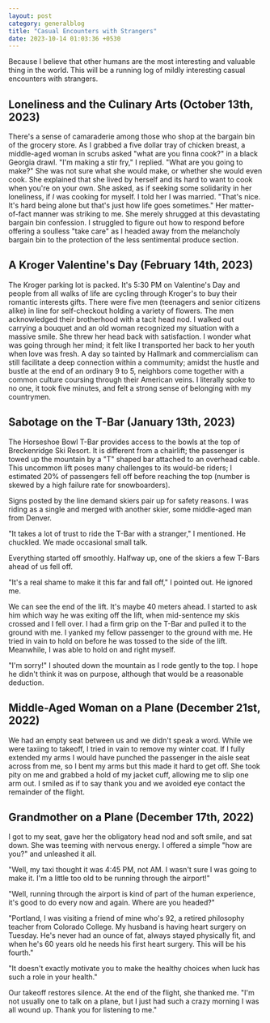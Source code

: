 ```yaml
---
layout: post
category: generalblog
title: "Casual Encounters with Strangers"
date: 2023-10-14 01:03:36 +0530
---
```


Because I believe that other humans are the most interesting and valuable thing in the world. This will be a running log of mildly interesting casual encounters with strangers.

## Loneliness and the Culinary Arts (October 13th, 2023)
There's a sense of camaraderie among those who shop at the bargain bin of the grocery store. As I grabbed a five dollar tray of chicken breast, a middle-aged woman in scrubs asked "what are you finna cook?" in a black Georgia drawl. "I'm making a stir fry," I replied. "What are you going to make?" She was not sure what she would make, or whether she would even cook. She explained that she lived by herself and its hard to want to cook when you're on your own. She asked, as if seeking some solidarity in her loneliness, if *I* was cooking for myself. I told her I was married. "That's nice. It's hard being alone but that's just how life goes sometimes." Her matter-of-fact manner was striking to me. She merely shrugged at this devastating bargain bin confession. I struggled to figure out how to respond before offering a soulless "take care" as I headed away from the melancholy bargain bin to the protection of the less sentimental produce section.

## A Kroger Valentine's Day (February 14th, 2023)
The Kroger parking lot is packed. It's 5:30 PM on Valentine's Day and people from all walks of life are cycling through Kroger's to buy their romantic interests gifts. There were five men (teenagers and senior citizens alike) in line for self-checkout holding a variety of flowers. The men acknowledged their brotherhood with a tacit head nod. I walked out carrying a bouquet and an old woman recognized my situation with a massive smile. She threw her head back with satisfaction. I wonder what was going through her mind; it felt like I transported her back to her youth when love was fresh. A day so tainted by Hallmark and commercialism can still facilitate a deep connection within a commumity; amidst the hustle and bustle at the end of an ordinary 9 to 5, neighbors come together with a common culture coursing through their American veins. I literally spoke to no one, it took five minutes, and felt a strong sense of belonging with my countrymen.

## Sabotage on the T-Bar (January 13th, 2023)
The Horseshoe Bowl T-Bar provides access to the bowls at the top of Breckenridge Ski Resort. It is different from a chairlift; the passenger is towed up the mountain by a "T" shaped bar attached to an overhead cable. This uncommon lift poses many challenges to its would-be riders; I estimated 20% of passengers fell off before reaching the top (number is skewed by a high failure rate for snowboarders). 

Signs posted by the line demand skiers pair up for safety reasons. I was riding as a single and merged with another skier, some middle-aged man from Denver.

"It takes a lot of trust to ride the T-Bar with a stranger," I mentioned. He chuckled. We made occasional small talk.

Everything started off smoothly. Halfway up, one of the skiers a few T-Bars ahead of us fell off. 

"It's a real shame to make it this far and fall off," I pointed out. He ignored me. 

We can see the end of the lift. It's maybe 40 meters ahead. I started to ask him which way he was exiting off the lift, when mid-sentence my skis crossed and I fell over. I had a firm grip on the T-Bar and pulled it to the ground with me. I yanked my fellow passenger to the ground with me. He tried in vain to hold on before he was tossed to the side of the lift. Meanwhile, I was able to hold on and right myself.

"I'm sorry!" I shouted down the mountain as I rode gently to the top. I hope he didn't think it was on purpose, although that would be a reasonable deduction.

## Middle-Aged Woman on a Plane (December 21st, 2022)
We had an empty seat between us and we didn't speak a word. While we were taxiing to takeoff, I tried in vain to remove my winter coat. If I fully extended my arms I would have punched the passenger in the aisle seat across from me, so I bent my arms but this made it hard to get off. She took pity on me and grabbed a hold of my jacket cuff, allowing me to slip one arm out. I smiled as if to say thank you and we avoided eye contact the remainder of the flight.

## Grandmother on a Plane (December 17th, 2022)
I got to my seat, gave her the obligatory head nod and soft smile, and sat down. She was teeming with nervous energy. I offered a simple "how are you?" and unleashed it all. 

"Well, my taxi thought it was 4:45 PM, not AM. I wasn't sure I was going to make it. I'm a little too old to be running through the airport!" 

"Well, running through the airport is kind of part of the human experience, it's good to do every now and again. Where are you headed?" 

"Portland, I was visiting a friend of mine who's 92, a retired philosophy teacher from Colorado College. My husband is having heart surgery on Tuesday. He's never had an ounce of fat, always stayed physically fit, and when he's 60 years old he needs his first heart surgery. This will be his fourth."

"It doesn't exactly motivate you to make the healthy choices when luck has such a role in your health."

Our takeoff restores silence. At the end of the flight, she thanked me. "I'm not usually one to talk on a plane, but I just had such a crazy morning I was all wound up. Thank you for listening to me."